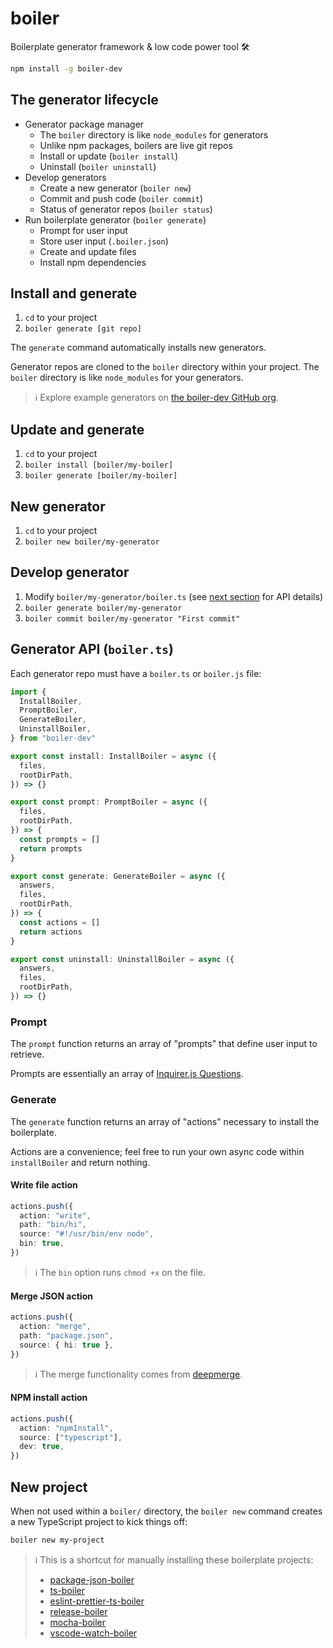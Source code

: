 # boiler

Boilerplate generator framework & low code power tool 🛠️

```bash
npm install -g boiler-dev
```

## The generator lifecycle

- Generator package manager
  - The `boiler` directory is like `node_modules` for generators
  - Unlike npm packages, boilers are live git repos
  - Install or update (`boiler install`)
  - Uninstall (`boiler uninstall`)
- Develop generators
  - Create a new generator (`boiler new`)
  - Commit and push code (`boiler commit`)
  - Status of generator repos (`boiler status`)
- Run boilerplate generator (`boiler generate`)
  - Prompt for user input
  - Store user input (`.boiler.json`)
  - Create and update files
  - Install npm dependencies

## Install and generate

1. `cd` to your project
2. `boiler generate [git repo]`

The `generate` command automatically installs new generators.

Generator repos are cloned to the `boiler` directory within your project. The `boiler` directory is like `node_modules` for your generators.

> ℹ️ Explore example generators on [the boiler-dev GitHub org](https://github.com/boiler-dev).

## Update and generate

1. `cd` to your project
2. `boiler install [boiler/my-boiler]`
3. `boiler generate [boiler/my-boiler]`

## New generator

1. `cd` to your project
2. `boiler new boiler/my-generator`

## Develop generator

1. Modify `boiler/my-generator/boiler.ts` (see [next section](#boilerts) for API details)
2. `boiler generate boiler/my-generator`
3. `boiler commit boiler/my-generator "First commit"`

## Generator API (`boiler.ts`)

Each generator repo must have a `boiler.ts` or `boiler.js` file:

```ts
import {
  InstallBoiler,
  PromptBoiler,
  GenerateBoiler,
  UninstallBoiler,
} from "boiler-dev"

export const install: InstallBoiler = async ({
  files,
  rootDirPath,
}) => {}

export const prompt: PromptBoiler = async ({
  files,
  rootDirPath,
}) => {
  const prompts = []
  return prompts
}

export const generate: GenerateBoiler = async ({
  answers,
  files,
  rootDirPath,
}) => {
  const actions = []
  return actions
}

export const uninstall: UninstallBoiler = async ({
  answers,
  files,
  rootDirPath,
}) => {}
```

### Prompt

The `prompt` function returns an array of "prompts" that define user input to retrieve.

Prompts are essentially an array of [Inquirer.js Questions](https://github.com/SBoudrias/Inquirer.js/#objects).

### Generate

The `generate` function returns an array of "actions" necessary to install the boilerplate.

Actions are a convenience; feel free to run your own async code within `installBoiler` and return nothing.

#### Write file action

```ts
actions.push({
  action: "write",
  path: "bin/hi",
  source: "#!/usr/bin/env node",
  bin: true,
})
```

> ℹ️ The `bin` option runs `chmod +x` on the file.

#### Merge JSON action

```ts
actions.push({
  action: "merge",
  path: "package.json",
  source: { hi: true },
})
```

> ℹ️ The merge functionality comes from [deepmerge](https://github.com/TehShrike/deepmerge).

#### NPM install action

```ts
actions.push({
  action: "npmInstall",
  source: ["typescript"],
  dev: true,
})
```

## New project

When not used within a `boiler/` directory, the `boiler new` command creates a new TypeScript project to kick things off:

```bash
boiler new my-project
```

> ℹ️ This is a shortcut for manually installing these boilerplate projects:
>
> - [package-json-boiler](https://github.com/boiler-dev/package-json-boiler)
> - [ts-boiler](https://github.com/boiler-dev/ts-boiler)
> - [eslint-prettier-ts-boiler](https://github.com/boiler-dev/eslint-prettier-ts-boiler)
> - [release-boiler](https://github.com/boiler-dev/release-boiler)
> - [mocha-boiler](https://github.com/boiler-dev/mocha-boiler)
> - [vscode-watch-boiler](https://github.com/boiler-dev/vscode-watch-boiler)
